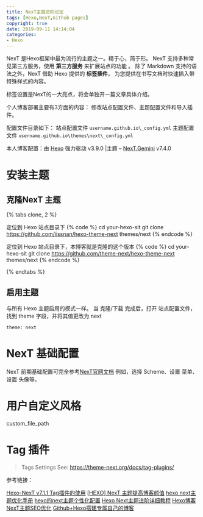 ```yaml
---
title: NexT主题进阶设定
tags: [Hexo,NexT,Github pages]
copyright: true
date: 2019-09-11 14:14:04
categories:
- Hexo
---
```


NexT 是Hexo框架中最为流行的主题之一。精于心，简于形。
NexT 支持多种常见第三方服务，使用 **第三方服务** 来扩展站点的功能 。
除了 Markdown 支持的语法之外，NexT 借助 Hexo 提供的 **标签插件**， 为您提供在书写文档时快速插入带特殊样式的内容。

<!-- more -->

标签设置是NexT的一大亮点，将会单独开一篇文章具体介绍。

个人博客部署主要有3方面的内容：
修改站点配置文件、主题配置文件和导入插件。

配置文件目录如下：
站点配置文件 `‪username.github.io\_config.yml`
主题配置文件 `‪username.github.io\themes\next\_config.yml`

本人博客配置：由 [Hexo](https://hexo.io/) 强力驱动 v3.9.0 |主题 – [NexT.Gemini](https://theme-next.org/) v7.4.0


# 安装主题

## 克隆NexT 主题

{% tabs clone, 2 %}
<!-- tab 克隆最新版本 -->
定位到 Hexo 站点目录下
{% code %}
cd your-hexo-sit
git clone https://github.com/iissnan/hexo-theme-next themes/next
{% endcode %}
<!-- endtab -->

<!-- tab 克隆稳定版本 -->
定位到 Hexo 站点目录下，本博客就是克隆的这个版本
{% code %}
cd your-hexo-sit
git clone https://github.com/theme-next/hexo-theme-next  themes/next
{% endcode %}
<!-- endtab -->
{% endtabs %}

## 启用主题

与所有 Hexo 主题启用的模式一样。 当 克隆/下载 完成后，打开 站点配置文件， 找到 theme 字段，并将其值更改为 next

```
theme: next
```

# NexT 基础配置

NexT 前期基础配置可完全参考[NexT官网文档](http://theme-next.iissnan.com/getting-started.html)
例如，选择 Scheme、设置 菜单、设置 头像等。


# 用户自定义风格

custom_file_path


# Tag 插件

> Tags Settings
> See: https://theme-next.org/docs/tag-plugins/

参考链接：

[Hexo-NexT v7.1.1 Tag插件的使用](https://www.jianshu.com/p/1530f6959f79)
[[HEXO] NexT 主题提高博客颜值](https://walesexcitedmei.github.io/2018/08/30/HEXO-NexT-%E4%B8%BB%E9%A2%98%E6%8F%90%E9%AB%98%E5%8D%9A%E5%AE%A2%E9%A2%9C%E5%80%BC/)
[hexo next主题优化手册](https://inspurer.github.io/2018/11/11/hexo-next%E4%B8%BB%E9%A2%98%E4%BC%98%E5%8C%96/)
[hexo的next主题个性化配置](https://blog.csdn.net/weixin_44815733/article/details/88817220)
[Hexo Next主题进阶详细教程](https://blog.csdn.net/qq_31279347/article/details/82427562)
[Hexo博客NexT主题SEO优化](https://blog.csdn.net/qq_35661627/article/details/81267016)
[Github+Hexo搭建专属自己的博客](https://www.linjiujiu.xyz/2018/12/10/Github-Hexo%E6%90%AD%E5%BB%BA%E4%B8%93%E5%B1%9E%E8%87%AA%E5%B7%B1%E7%9A%84%E5%8D%9A%E5%AE%A2/)